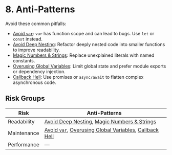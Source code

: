 # 8. Anti-Patterns

Avoid these common pitfalls:

- [Avoid `var`](avoid-var.md): `var` has function scope and can lead to bugs. Use `let` or `const` instead.
- [Avoid Deep Nesting](avoid-deep-nesting.md): Refactor deeply nested code into smaller functions to improve readability.
- [Magic Numbers & Strings](magic-numbers.md): Replace unexplained literals with named constants.
- [Overusing Global Variables](global-variables.md): Limit global state and prefer module exports or dependency injection.
- [Callback Hell](callback-hell.md): Use promises or `async/await` to flatten complex asynchronous code.

## Risk Groups

| Risk | Anti-Patterns |
| ---- | ------------- |
| Readability | [Avoid Deep Nesting](avoid-deep-nesting.md), [Magic Numbers & Strings](magic-numbers.md) |
| Maintenance | [Avoid `var`](avoid-var.md), [Overusing Global Variables](global-variables.md), [Callback Hell](callback-hell.md) |
| Performance | — |

